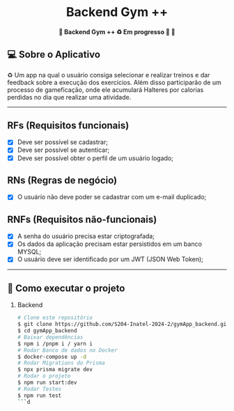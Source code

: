 <h1 align="center"> 
	Backend Gym ++
</h1>
<h4 align="center"> 
	🚧  Backend Gym ++ ♻️ Em progresso 🚀 🚧
</h4>


## 💻 Sobre o Aplicativo

♻️ Um app na qual o usuário consiga selecionar e realizar treinos e dar feedback sobre a execução dos exercícios. Além disso participarão de um processo de gameficação, onde ele acumulará Halteres por calorias perdidas no dia que realizar uma atividade.

---

## RFs (Requisitos funcionais)

- [x] Deve ser possível se cadastrar;
- [x] Deve ser possível se autenticar;
- [x] Deve ser possível obter o perfil de um usuário logado;

## RNs (Regras de negócio)

- [x] O usuário não deve poder se cadastrar com um e-mail duplicado;

## RNFs (Requisitos não-funcionais)

- [x] A senha do usuário precisa estar criptografada;
- [x] Os dados da aplicação precisam estar persistidos em um banco MYSQL;
- [x] O usuário deve ser identificado por um JWT (JSON Web Token);

---

## 🚀 Como executar o projeto

1. Backend
   
   ```bash
   # Clone este repositório
   $ git clone https://github.com/S204-Inatel-2024-2/gymApp_backend.git
   $ cd gymApp_backend
   # Baixar dependências
   $ npm i /pnpm i / yarn i
   # Rodar Banco de dados no Docker
   $ docker-compose up -d
   # Rodar Migrations do Prisma
   $ npx prisma migrate dev
   # Rodar o projeto
   $ npm run start:dev
   # Rodar Testes
   $ npm run test
   ```d

